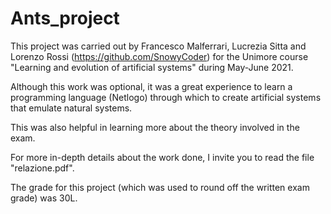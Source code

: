 # Ants_project
This project was carried out by Francesco Malferrari, Lucrezia Sitta and Lorenzo Rossi (https://github.com/SnowyCoder) for the Unimore course "Learning and evolution of artificial systems" during May-June 2021.

Although this work was optional, it was a great experience to learn a programming language (Netlogo) through which to create artificial systems that emulate natural systems.

This was also helpful in learning more about the theory involved in the exam.

For more in-depth details about the work done, I invite you to read the file "relazione.pdf".

The grade for this project (which was used to round off the written exam grade) was 30L.
